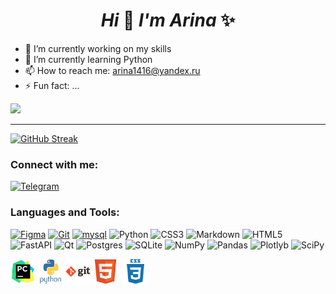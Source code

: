 # <div align="center"> _Hi_ 👋 _I'm Arina_  ✨ </div>


- 🔭 I’m currently working on my skills
- 🌱 I’m currently learning Python
- 📫 How to reach me: arina1416@yandex.ru
- ⚡ Fun fact: ...
<div >
  <img src="https://i.giphy.com/media/v1.Y2lkPTc5MGI3NjExejNjcGtjdDFyang3M3doNTQ1MWFzMW1vaTJsbzBrejMyYXR5dDgyYiZlcD12MV9pbnRlcm5hbF9naWZfYnlfaWQmY3Q9Zw/xUOrwpPFzqDh48XEek/giphy-downsized.gif"/>
</div>

---
[![GitHub Streak](https://github-readme-streak-stats.herokuapp.com?user=Arina842&theme=dark-minimalist&hide_border=true&border_radius=40&card_width=900&card_height=200&type=png)](https://git.io/streak-stats)


### Connect with me:
[![Telegram](https://img.shields.io/badge/Telegram-24A1DE?style=flat&logo=telegram&logoColor=white)](https://t.me/Sunshine842)
### Languages and Tools:
[![Figma](https://img.shields.io/badge/Figma-%23F24E1E?style=flat&logo=figma&logoColor=white)](https://www.figma.com/)
[![Git](https://img.shields.io/badge/Git-%23F05033?style=flat&logo=git&logoColor=white)](https://git-scm.com/)
[![mysql](https://img.shields.io/badge/MySQL-4479A1?style=flat&logo=mysql&logoColor=white)](https://www.mysql.com/)
![Python](https://img.shields.io/badge/python-3670A0?style=flat&logo=python&logoColor=ffdd54) 
![CSS3](https://img.shields.io/badge/css3-%231572B6.svg?style=flat&logo=css3&logoColor=white) 
![Markdown](https://img.shields.io/badge/markdown-%23000000.svg?style=flat&logo=markdown&logoColor=white) 
![HTML5](https://img.shields.io/badge/html5-%23E34F26.svg?style=flat&logo=html5&logoColor=white) 
![FastAPI](https://img.shields.io/badge/FastAPI-005571?style=flat&logo=fastapi) 
![Qt](https://img.shields.io/badge/Qt-%23217346.svg?style=flat&logo=Qt&logoColor=white) 
![Postgres](https://img.shields.io/badge/postgres-%23316192.svg?style=flat&logo=postgresql&logoColor=white) 
![SQLite](https://img.shields.io/badge/sqlite-%2307405e.svg?style=flat&logo=sqlite&logoColor=white) 
![NumPy](https://img.shields.io/badge/numpy-%23013243.svg?style=flat&logo=numpy&logoColor=white) 
![Pandas](https://img.shields.io/badge/pandas-%23150458.svg?style=flat&logo=pandas&logoColor=white) 
![Plotlyb](https://img.shields.io/badge/Plotly-%233F4F75.svg?style=flat&logo=plotly&logoColor=white) 
![SciPy](https://img.shields.io/badge/SciPy-%230C55A5.svg?style=flat&logo=scipy&logoColor=%white) 

<div>
  <img src="https://github.com/devicons/devicon/blob/master/icons/pycharm/pycharm-original.svg"  title="pycharm" **alt="Git" width="40" height="40"/>
  <img src="https://github.com/devicons/devicon/blob/master/icons/python/python-original-wordmark.svg"  title="python" **alt="Git" width="40" height="40"/>
  <img src="https://github.com/devicons/devicon/blob/master/icons/git/git-original-wordmark.svg" title="Git" **alt="Git" width="40" height="40"/>
  <img src="https://github.com/devicons/devicon/blob/master/icons/html5/html5-original.svg" title="HTML5" alt="HTML" width="40" height="40"/>&nbsp;
  <img src="https://github.com/devicons/devicon/blob/master/icons/css3/css3-plain-wordmark.svg"  title="CSS3" alt="CSS" width="40" height="40"/>&nbsp;
</div>



